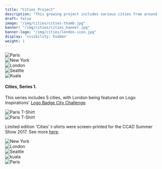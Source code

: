 ```yaml
---
title: "Cities Project"
description: "This growing project includes various cities from around the globe and recreates their most prominent landmark in a minimal form."
draft: false
image: "/img/cities/cities-thumb.jpg"
banner: "/img/cities/cities_banner.jpg"
banner-logo: "/img/cities/london-icon.jpg"
display: 'visibility: hidden'
weight: 1
---
```


<div class="row">
    <div class="col-sm-6">
        <img src="/img/cities/paris-icon.jpg" alt="Paris" class="media-img project-img">
    </div>
    <div class="col-sm-6">
        <img src="/img/cities/newyork-icon.jpg" alt="New York" class="media-img project-img">
    </div>
</div>

<div class="row">
    <div class="col-sm-4">
        <img src="/img/cities/london-icon.jpg" alt="London" class="media-img project-img">
    </div>
    <div class="col-sm-4">
        <img src="/img/cities/seattle-icon.jpg" alt="Seattle" class="media-img project-img">
    </div>
    <div class="col-sm-4">
        <img src="/img/cities/kuala-icon.jpg" alt="Kuala" class="media-img project-img">
    </div>
</div>
<h4>Cities, Series 1.</h4>
<p>This series includes 5 cities, with London being featured on Logo Inspirations' <a href="http://www.logoinspirations.co/city-badge-logo-challenge/" class="logoinspo-link" target="_blank">Logo Badge City Challenge</a>.</p>

<div class="row">
    <div class="col-sm-12">
        <img src="/img/cities/paris-tee.jpg" alt="Paris T-Shirt" class="media-img project-img">
    </div>
</div>

<div class="row">
    <div class="col-sm-12">
        <img src="/img/cities/cities_tee2.jpg" alt="Paris T-Shirt" class="media-img project-img">
    </div>
</div>

<p>Limited edition 'Cities' t-shirts were screen-printed for the CCAD Summer Show 2017. See more <a href="/about">here</a>.</p>

<div class="row">
    <div class="col-sm-12">
        <img src="/img/cities/newyork.jpg" alt="New York" class="media-img project-img">
    </div>
</div>

<div class="row">
    <div class="col-sm-12">
        <img src="/img/cities/london.jpg" alt="London" class="media-img project-img">
    </div>
</div>

<div class="row">
    <div class="col-sm-12">
        <img src="/img/cities/seattle.jpg" alt="Seattle" class="media-img project-img">
    </div>
</div>

<div class="row">
    <div class="col-sm-12">
        <img src="/img/cities/kuala.jpg" alt="kuala" class="media-img project-img">
    </div>
</div>

<div class="row">
    <div class="col-sm-12">
        <img src="/img/cities/paris.jpg" alt="Paris" class="media-img project-img">
    </div>
</div>
